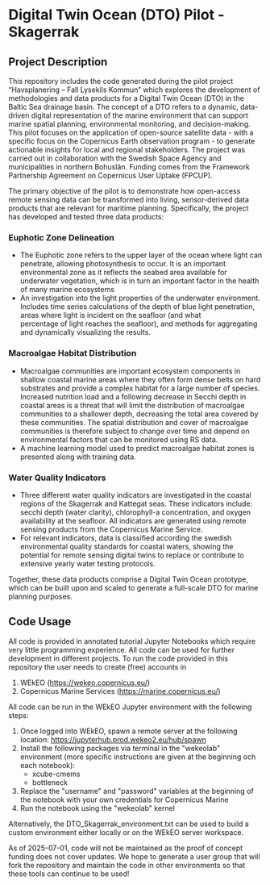 # Digital Twin Ocean (DTO) Pilot - Skagerrak

## Project Description
This repository includes the code generated during the pilot project “Havsplanering – Fall Lysekils Kommun” which explores the development of methodologies and data products for a Digital Twin Ocean (DTO) in the Baltic Sea drainage basin. The concept of a DTO refers to a dynamic, data-driven digital representation of the marine environment that can support marine spatial planning, environmental monitoring, and decision-making. This pilot focuses on the application of open-source satellite data - with a specific focus on the Copernicus Earth observation program - to generate actionable insights for local and regional stakeholders. The project was carried out in collaboration with the Swedish Space Agency and municipalities in northern Bohuslän. Funding comes from the Framework Partnership Agreement on Copernicus User Uptake (FPCUP).

The primary objective of the pilot is to demonstrate how open-access remote sensing data can be transformed into living, sensor-derived data products that are relevant for maritime planning. Specifically, the project has developed and tested three data products:

### Euphotic Zone Delineation 
  - The Euphotic zone refers to the upper layer of the ocean where light can penetrate, allowing photosynthesis to occur. It is an important environmental zone as it reflects the seabed area available for 
    underwater vegetation, which is in turn an important factor in the health of many marine ecosystems
  - An investigation into the light properties of the underwater environment. Includes time series calculations of the depth of blue light penetration, areas where light is incident on the seafloor (and what     
    percentage of light reaches the seafloor), and methods for aggregating and dynamically visualizing the results.
    
### Macroalgae Habitat Distribution
  - Macroalgae communities are important ecosystem components in shallow coastal marine areas where they often form dense belts on hard substrates and provide a complex habitat for a large number of species. 
    Increased nutrition load and a following decrease in Secchi depth in coastal areas is a threat that will limit the distribution of macroalgae communities to a shallower depth, decreasing the total area 
    covered by these communities. The spatial distribution and cover of macroalgae communities is therefore subject to change over time and depend on environmental factors that can be monitored using RS data.
  - A machine learning model used to predict macroalgae habitat zones is presented along with training data.

### Water Quality Indicators 
  - Three different water quality indicators are investigated in the coastal regions of the Skagerrak and Kattegat seas. These indicators include: secchi depth (water clarity), chlorophyll-a concentration, and 
    oxygen availability at the seafloor. All indicators are generated using remote sensing products from the Copernicus Marine Service.
  - For relevant indicators, data is classified according the swedish environmental quality standards for coastal waters, showing the potential for remote sensing digital twins to replace or contribute to 
    extensive yearly water testing protocols.

Together, these data products comprise a Digital Twin Ocean prototype, which can be built upon and scaled to generate a full-scale DTO for marine planning purposes.

## Code Usage
All code is provided in annotated tutorial Jupyter Notebooks which require very little programming experience. All code can be used for further development in different projects. To run the code provided in this repository the user needs to create (free) accounts in 
1. WEkEO (https://wekeo.copernicus.eu/)
2. Copernicus Marine Services (https://marine.copernicus.eu/)

All code can be run in the WEkEO Jupyter environment with the following steps:
1. Once logged into WEkEO, spawn a remote server at the following location: https://jupyterhub.prod.wekeo2.eu/hub/spawn
2. Install the following packages via terminal in the "wekeolab" environment (more specific instructions are given at the beginning och each notebook):
   - xcube-cmems
   - bottleneck
3. Replace the "username" and "password" variables at the beginning of the notebook with your own credentials for Copernicus Marine
4. Run the notebook using the "wekeolab" kernel

Alternatively, the DTO_Skagerrak_environment.txt can be used to build a custom environment either locally or on the WEkEO server workspace.

As of 2025-07-01, code will not be maintained as the proof of concept funding does not cover updates. We hope to generate a user group that will fork the repository and maintain the code in other environments so that these tools can continue to be used!

